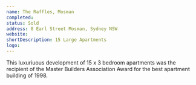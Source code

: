 ```yaml
---
name: The Raffles, Mosman
completed: 
status: Sold
address: 8 Earl Street Mosman, Sydney NSW
website: 
shortDescription: 15 Large Apartments
logo: 
---
```


This luxuriuous development of 15 x 3 bedroom apartments was the recipient of the Master Builders Association Award for the best apartment building of 1998.
